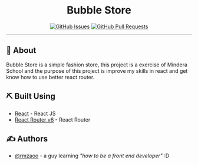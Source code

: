 <h1 align="center">Bubble Store</h1>

<div align="center">

[![GitHub Issues](https://img.shields.io/github/issues/rmzaoo/bubbleStore)](https://github.com/rmzaoo/bubbleStore/issues)
[![GitHub Pull Requests](https://img.shields.io/github/issues-pr/rmzaoo/bubbleStore)](https://github.com/rmzaoo/bubbleStore/pulls)


</div>

---

## 🧐 About <a name = "about"></a>

Bubble Store is a simple fashion store, this project is a exercise of Mindera School and the purpose of this project is improve my skills in react and get know how to use better react router.

## ⛏️ Built Using <a name = "built_using"></a>

- [React](https://reactjs.org/) - React JS
- [React Router v6](https://reactrouter.com/docs/en/v6/getting-started/overview) - React Router


## ✍️ Authors <a name = "authors"></a>

- [@rmzaoo](https://github.com/rmzaoo) - a guy learning _"how to be a front end developer"_ :D
